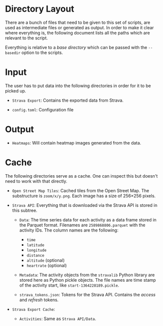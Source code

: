# Directory Layout

There are a bunch of files that need to be given to this set of scripts, are used as intermediate files or generated as output. In order to make it clear where everything is, the following document lists all the paths which are relevant to the script.

Everything is relative to a *base directory* which can be passed with the `--basedir` option to the scripts.

# Input

The user has to put data into the following directories in order for it to be picked up.

- `Strava Export`: Contains the exported data from Strava.

- `config.toml`: Configuration file

# Output

- `Heatmaps`: Will contain heatmap images generated from the data.

# Cache

The following directories serve as a cache. One can inspect this but doesn't need to work with that directly.

- `Open Street Map Tiles`: Cached tiles from the Open Street Map. The substructure is `zoom/x/y.png`. Each image has a size of 256×256 pixels.

- `Strava API`: Everything that is downloaded via the Strava API is stored in this subtree.

    - `Data`: The time series data for each activity as a data frame stored in the Parquet format. Filenames are `2589868806.parquet` with the activity IDs. The column names are the following:

        - `time`
        - `latitude`
        - `longitude`
        - `distance`
        - `altitude` (optional)
        - `heartrate` (optional)

    - `Metadata`: The activity objects from the `stravalib` Python library are stored here as Python pickle objects. The file names are time stamp of the activity start, like `start-1364228189.pickle`.

    - `strava_tokens.json`: Tokens for the Strava API. Contains the *access* and *refresh* tokens.

- `Strava Export Cache`:

    - `Activities`: Same as `Strava API/Data`.